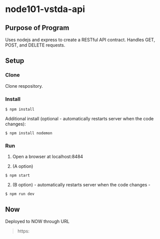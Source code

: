 # node101-vstda-api

## Purpose of Program
Uses nodejs and express to create a RESTful API contract.  Handles GET, POST, and DELETE requests.
## Setup

### Clone
Clone respository.
### Install
```
$ npm install
```
Additional install (optional - automatically restarts server when the code changes):
```
$ npm install nodemon
```

### Run
1. Open a browser at localhost:8484

2. (A option)
```
$ npm start
```
2. (B option) - automatically restarts server when the code changes - 
```
$ npm run dev
```

## Now
Deployed to NOW through URL
>https: